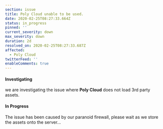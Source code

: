 ```yaml
---
section: issue
title: Poly Cloud unable to be used.
date: 2020-02-25T08:27:33.664Z
status: in_progress
pinned: ''
current_severity: down
max_severity: down
duration: 2d
resolved_on: 2020-02-25T08:27:33.687Z
affected:
  - Poly Cloud
twitterFeed: ''
enableComments: true
---
```

#### **Investigating**

we are investigating the issue where **Poly Cloud** does not load 3rd party assets.

#### **In Progress**

The issue has been caused by our paranoid firewall, please wait as we store the assets onto the server...
